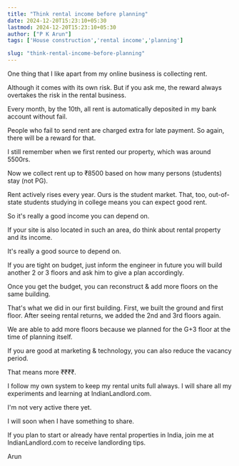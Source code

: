 ```yaml
---
title: "Think rental income before planning"
date: 2024-12-20T15:23:10+05:30
lastmod: 2024-12-20T15:23:10+05:30
author: ["P K Arun"]
tags: ['House construction','rental income','planning']

slug: "think-rental-income-before-planning"
---
```


One thing that I like apart from my online business is collecting rent.

Although it comes with its own risk. But if you ask me, the reward always overtakes the risk in the rental business.

Every month, by the 10th, all rent is automatically deposited in my bank account without fail.

People who fail to send rent are charged extra for late payment. So again, there will be a reward for that.

I still remember when we first rented our property, which was around 5500rs.

Now we collect rent up to ₹8500 based on how many persons (students) stay (not PG). 

Rent actively rises every year. Ours is the student market. That, too, out-of-state students studying in college means you can expect good rent.

So it's really a good income you can depend on.

If your site is also located in such an area, do think about rental property and its income.

It's really a good source to depend on.

If you are tight on budget, just inform the engineer in future you will build another 2 or 3 floors and ask him to give a plan accordingly.

Once you get the budget, you can reconstruct & add more floors on the same building.

That's what we did in our first building. First, we built the ground and first floor. After seeing rental returns, we added the 2nd and 3rd floors again.

We are able to add more floors because we planned for the G+3 floor at the time of planning itself.

If you are good at marketing & technology, you can also reduce the vacancy period.

That means more ₹₹₹₹.

I follow my own system to keep my rental units full always. I will share all my experiments and learning at IndianLandlord.com.

I'm not very active there yet.

I will soon when I have something to share.

If you plan to start or already have rental properties in India, join me at IndianLandlord.com to receive landlording tips.

Arun